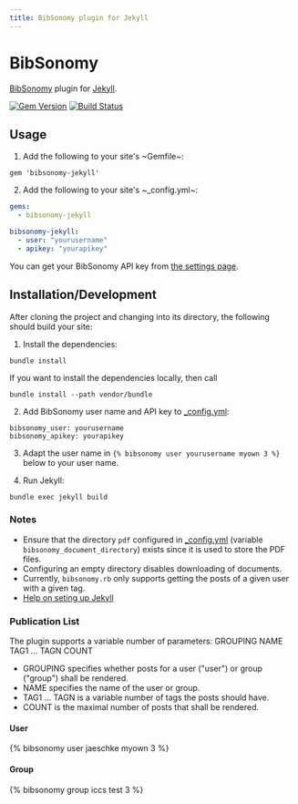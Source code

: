 ```yaml
---
title: BibSonomy plugin for Jekyll
---
```


# BibSonomy

[BibSonomy](https://www.bibsonomy.org/) plugin for [Jekyll](http://jekyllrb.com/).

[![Gem Version](https://badge.fury.io/rb/bibsonomy-jekyll.svg)](http://badge.fury.io/rb/bibsonomy-jekyll)
[![Build Status](https://travis-ci.org/rjoberon/bibsonomy-jekyll.svg?branch=master)](https://travis-ci.org/rjoberon/bibsonomy-jekyll)

## Usage

1. Add the following to your site's ~Gemfile~:

```
gem 'bibsonomy-jekyll'
```

2. Add the following to your site's ~_config.yml~:

```yml
gems:
  - bibsonomy-jekyll

bibsonomy-jekyll:
  - user: "yourusername"
  - apikey: "yourapikey"
```

You can get your BibSonomy API key from [the settings page](https://www.bibsonomy.org/settings?selTab=1#selTab1).

## Installation/Development

After cloning the project and changing into its directory, the
following should build your site:

1. Install the dependencies:
```
bundle install
```

If you want to install the dependencies locally, then call

```
bundle install --path vendor/bundle
```

2. Add BibSonomy user name and API key to [_config.yml](_config.yml):
```
bibsonomy_user: yourusername
bibsonomy_apikey: yourapikey
```

3. Adapt the user name in `{% bibsonomy user yourusername myown 3 %}` below to your user name.

4. Run Jekyll:
```
bundle exec jekyll build
```

### Notes

- Ensure that the directory `pdf` configured in
  [_config.yml](config.yml) (variable `bibsonomy_document_directory`)
  exists since it is used to store the PDF files.
- Configuring an empty directory disables downloading of documents.
- Currently, `bibsonomy.rb` only supports getting the posts of a given
  user with a given tag. 
- [Help on seting up Jekyll](https://help.github.com/articles/setting-up-your-github-pages-site-locally-with-jekyll/)

### Publication List

The plugin supports a variable number of parameters: GROUPING NAME
TAG1 ... TAGN COUNT
- GROUPING specifies whether posts for a user ("user") or group
  ("group") shall be rendered.
- NAME specifies the name of the user or group.
- TAG1 ... TAGN is a variable number of tags the posts should have.
- COUNT is the maximal number of posts that shall be rendered.

#### User

{% bibsonomy user jaeschke myown 3 %}

#### Group

{% bibsonomy group iccs test 3 %}
